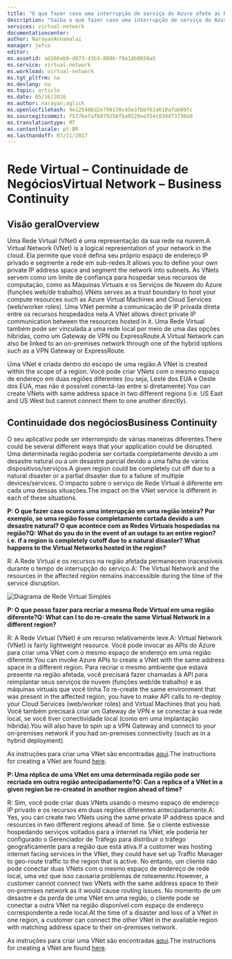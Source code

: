 ```yaml
---
title: "O que fazer caso uma interrupção de serviço do Azure afete as Redes Virtuais do Azure | Microsoft Docs"
description: "Saiba o que fazer caso uma interrupção de serviço do Azure afete as Redes Virtuais do Azure."
services: virtual-network
documentationcenter: 
author: NarayanAnnamalai
manager: jefco
editor: 
ms.assetid: ad260ab9-d873-43b3-8896-f9a1db9858a5
ms.service: virtual-network
ms.workload: virtual-network
ms.tgt_pltfrm: na
ms.devlang: na
ms.topic: article
ms.date: 05/16/2016
ms.author: narayan;aglick
ms.openlocfilehash: 4e125406d2e798138c45e3fbbf61a610afab69fc
ms.sourcegitcommit: f537befafb079256fba0529ee554c034d73f36b0
ms.translationtype: MT
ms.contentlocale: pt-BR
ms.lasthandoff: 07/11/2017
---
```

# <a name="virtual-network--business-continuity"></a><span data-ttu-id="86e2c-103">Rede Virtual – Continuidade de Negócios</span><span class="sxs-lookup"><span data-stu-id="86e2c-103">Virtual Network – Business Continuity</span></span>
## <a name="overview"></a><span data-ttu-id="86e2c-104">Visão geral</span><span class="sxs-lookup"><span data-stu-id="86e2c-104">Overview</span></span>
<span data-ttu-id="86e2c-105">Uma Rede Virtual (VNet) é uma representação da sua rede na nuvem.</span><span class="sxs-lookup"><span data-stu-id="86e2c-105">A Virtual Network (VNet) is a logical representation of your network in the cloud.</span></span> <span data-ttu-id="86e2c-106">Ela permite que você defina seu próprio espaço de endereço IP privado e segmente a rede em sub-redes.</span><span class="sxs-lookup"><span data-stu-id="86e2c-106">It allows you to define your own private IP address space and segment the network into subnets.</span></span> <span data-ttu-id="86e2c-107">As VNets servem como um limite de confiança para hospedar seus recursos de computação, como as Máquinas Virtuais e os Serviços de Nuvem do Azure (funções web/de trabalho).</span><span class="sxs-lookup"><span data-stu-id="86e2c-107">VNets serves as a trust boundary to host your compute resources such as Azure Virtual Machines and Cloud Services (web/worker roles).</span></span> <span data-ttu-id="86e2c-108">Uma VNet permite a comunicação de IP privada direta entre os recursos hospedados nela.</span><span class="sxs-lookup"><span data-stu-id="86e2c-108">A VNet allows direct private IP communication between the resources hosted in it.</span></span> <span data-ttu-id="86e2c-109">Uma Rede Virtual também pode ser vinculada a uma rede local por meio de uma das opções híbridas, como um Gateway de VPN ou ExpressRoute.</span><span class="sxs-lookup"><span data-stu-id="86e2c-109">A Virtual Network can also be linked to an on-premises network through one of the hybrid options such as a VPN Gateway or ExpressRoute.</span></span>

<span data-ttu-id="86e2c-110">Uma VNet é criada dentro do escopo de uma região.</span><span class="sxs-lookup"><span data-stu-id="86e2c-110">A VNet is created within the scope of a region.</span></span> <span data-ttu-id="86e2c-111">Você pode criar VNets com o mesmo espaço de endereço em duas regiões diferentes (ou seja, Leste dos EUA e Oeste dos EUA, mas não é possível conectá-las entre si diretamente).</span><span class="sxs-lookup"><span data-stu-id="86e2c-111">You can create VNets with same address space in two different regions (i.e. US East and US West but cannot connect them to one another directly).</span></span> 

## <a name="business-continuity"></a><span data-ttu-id="86e2c-112">Continuidade dos negócios</span><span class="sxs-lookup"><span data-stu-id="86e2c-112">Business Continuity</span></span>
<span data-ttu-id="86e2c-113">O seu aplicativo pode ser interrompido de várias maneiras diferentes.</span><span class="sxs-lookup"><span data-stu-id="86e2c-113">There could be several different ways that your application could be disrupted.</span></span> <span data-ttu-id="86e2c-114">Uma determinada região poderia ser cortada completamente devido a um desastre natural ou a um desastre parcial devido a uma falha de vários dispositivos/serviços.</span><span class="sxs-lookup"><span data-stu-id="86e2c-114">A given region could be completely cut off due to a natural disaster or a partial disaster due to a failure of multiple devices/services.</span></span> <span data-ttu-id="86e2c-115">O impacto sobre o serviço de Rede Virtual é diferente em cada uma dessas situações.</span><span class="sxs-lookup"><span data-stu-id="86e2c-115">The impact on the VNet service is different in each of these situations.</span></span>

<span data-ttu-id="86e2c-116">**P: O que fazer caso ocorra uma interrupção em uma região inteira? Por exemplo, se uma região fosse completamente cortada devido a um desastre natural? O que acontece com as Redes Virtuais hospedadas na região?**</span><span class="sxs-lookup"><span data-stu-id="86e2c-116">**Q: What do you do in the event of an outage to an entire region? i.e. if a region is completely cutoff due to a natural disaster? What happens to the Virtual Networks hosted in the region?**</span></span>

<span data-ttu-id="86e2c-117">R: A Rede Virtual e os recursos na região afetada permanecem inacessíveis durante o tempo de interrupção do serviço.</span><span class="sxs-lookup"><span data-stu-id="86e2c-117">A: The Virtual Network and the resources in the affected region remains inaccessible during the time of the service disruption.</span></span>

![Diagrama de Rede Virtual Simples](./media/virtual-network-disaster-recovery-guidance/vnet.png)

<span data-ttu-id="86e2c-119">**P: O que posso fazer para recriar a mesma Rede Virtual em uma região diferente?**</span><span class="sxs-lookup"><span data-stu-id="86e2c-119">**Q: What can I to do re-create the same Virtual Network in a different region?**</span></span>

<span data-ttu-id="86e2c-120">R: A Rede Virtual (VNet) é um recurso relativamente leve.</span><span class="sxs-lookup"><span data-stu-id="86e2c-120">A: Virtual Network (VNet) is fairly lightweight resource.</span></span> <span data-ttu-id="86e2c-121">Você pode invocar as APIs do Azure para criar uma VNet com o mesmo espaço de endereço em uma região diferente.</span><span class="sxs-lookup"><span data-stu-id="86e2c-121">You can invoke Azure APIs to create a VNet with the same address space in a different region.</span></span> <span data-ttu-id="86e2c-122">Para recriar o mesmo ambiente que estava presente na região afetada, você precisará fazer chamadas à API para reimplantar seus serviços de nuvem (funções web/de trabalho) e as máquinas virtuais que você tinha.</span><span class="sxs-lookup"><span data-stu-id="86e2c-122">To re-create the same environment that was present in the affected region, you have to make API calls to re-deploy your Cloud Services (web/worker roles) and Virtual Machines that you had.</span></span> <span data-ttu-id="86e2c-123">Você também precisará criar um Gateway de VPN e se conectar à sua rede local, se você tiver conectividade local (como em uma implantação híbrida).</span><span class="sxs-lookup"><span data-stu-id="86e2c-123">You will also have to spin up a VPN Gateway and connect to your on-premises network if you had on-premises connectivity (such as in a hybrid deployment).</span></span>

<span data-ttu-id="86e2c-124">As instruções para criar uma VNet são encontradas [aqui](virtual-networks-create-vnet-arm-pportal.md).</span><span class="sxs-lookup"><span data-stu-id="86e2c-124">The instructions for creating a VNet are found [here](virtual-networks-create-vnet-arm-pportal.md).</span></span> 

<span data-ttu-id="86e2c-125">**P: Uma réplica de uma VNet em uma determinada região pode ser recriada em outra região antecipadamente?**</span><span class="sxs-lookup"><span data-stu-id="86e2c-125">**Q: Can a replica of a VNet in a given region be re-created in another region ahead of time?**</span></span>

<span data-ttu-id="86e2c-126">R: Sim, você pode criar duas VNets usando o mesmo espaço de endereço IP privado e os recursos em duas regiões diferentes antecipadamente.</span><span class="sxs-lookup"><span data-stu-id="86e2c-126">A: Yes, you can create two VNets using the same private IP address space and resources in two different regions ahead of time.</span></span> <span data-ttu-id="86e2c-127">Se o cliente estivesse hospedando serviços voltados para a Internet na VNet, ele poderia ter configurado o Gerenciador de Tráfego para distribuir o tráfego geograficamente para a região que está ativa.</span><span class="sxs-lookup"><span data-stu-id="86e2c-127">If a customer was hosting internet facing services in the VNet, they could have set up Traffic Manager to geo-route traffic to the region that is active.</span></span> <span data-ttu-id="86e2c-128">No entanto, um cliente não pode conectar duas VNets com o mesmo espaço de endereço de rede local, uma vez que isso causaria problemas de roteamento.</span><span class="sxs-lookup"><span data-stu-id="86e2c-128">However, a customer cannot connect two VNets with the same address space to their on-premises network as it would cause routing issues.</span></span> <span data-ttu-id="86e2c-129">No momento de um desastre e da perda de uma VNet em uma região, o cliente pode se conectar a outra VNet na região disponível com espaço de endereço correspondente a rede local.</span><span class="sxs-lookup"><span data-stu-id="86e2c-129">At the time of a disaster and loss of a VNet in one region, a customer can connect the other VNet in the available region with matching address space to their on-premises network.</span></span>

<span data-ttu-id="86e2c-130">As instruções para criar uma VNet são encontradas [aqui](virtual-networks-create-vnet-arm-pportal.md).</span><span class="sxs-lookup"><span data-stu-id="86e2c-130">The instructions for creating a VNet are found [here](virtual-networks-create-vnet-arm-pportal.md).</span></span>

